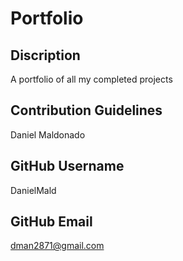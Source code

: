 # Portfolio

## Discription

A portfolio of all my completed projects

## Contribution Guidelines

Daniel Maldonado

## GitHub Username

DanielMald

## GitHub Email

dman2871@gmail.com
